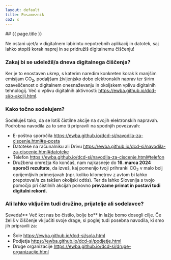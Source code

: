 ```yaml
---
layout: default
title: Posameznik
co2: x
---
```


<div class="block" markdown="1">
## {{ page.title }}

Ne ostani ujet/a v digitalnem labirintu nepotrebnih aplikacij in datotek, saj lahko stopiš korak naprej in se pridružiš digitalnemu čiščenju!

### Zakaj bi se udeležil/a dneva digitalnega čiščenja?
Ker je to enostaven ukrep, s katerim naredim konkreten korak k manjšim emisijam CO<sub>2</sub>, podaljšam življenjsko dobo elektronskih naprav ter širim ozaveščenost o digitalnem onesnaževanju in okoljskem vplivu digitalnih tehnologij. Več o vplivu digitalnih aktivnosti: https://ewba.github.io/dcd-si/o-akciji.html. 

### Kako točno sodelujem?
Sodeluješ tako, da se lotiš čistilne akcije na svojih elektronskih napravah. Podrobna navodila za to smo ti pripravili na spodnjih povezavah: 
- E-poštna sporočila https://ewba.github.io/dcd-si/navodila-za-ciscenje.html#e-posta
- Datoteke na računalniku ali Drivu https://ewba.github.io/dcd-si/navodila-za-ciscenje.html#datoteke
- Telefon https://ewba.github.io/dcd-si/navodila-za-ciscenje.html#telefon
- Družbena omrežja
Ko končaš, nam najkasneje do **16. marca 2024** **sporoči rezultate**, da izveš, kaj pomenijo tvoji prihranki CO<sub>2</sub> v malo bolj oprijemljivih primerjavah (npr. koliko kilometrov z avtom bi lahko prepotoval/a za takšen okoljski odtis). Ter da lahko Slovenija s tvojo pomočjo pri čistilnih akcijah ponovno **prevzame primat in postavi tudi digitalni rekord.**

### Ali lahko vključim tudi družino, prijatelje ali sodelavce?
Seveda!** Več kot nas bo čistilo, bolje bo** in lažje bomo dosegli cilje. Če želiš v čiščenje vključiti svoje drage, si poglej tudi posebna navodila, ki smo jih pripravili za:
- Šole https://ewba.github.io/dcd-si/sola.html
- Podjetja https://ewba.github.io/dcd-si/podjetje.html
- Druge organizacije https://ewba.github.io/dcd-si/druge-organizacije.html
</div>
